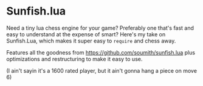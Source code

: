 Sunfish.lua
===========

Need a tiny lua chess engine for your game? Preferably one that's fast and easy to understand at the expense of smart? 
Here's my take on Sunfish.Lua, which makes it super easy to `require` and chess away.

Features all the goodness from https://github.com/soumith/sunfish.lua plus optimizations and restructuring to make it easy to use.

(I ain't sayin it's a 1600 rated player, but it ain't gonna hang a piece on move 6)


